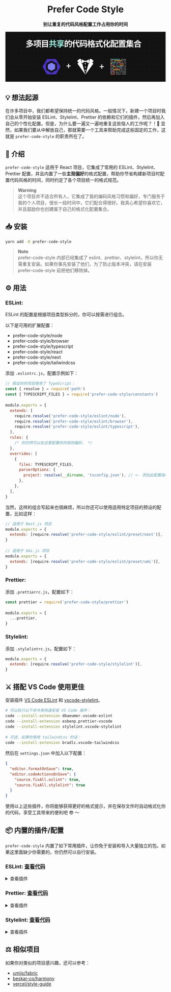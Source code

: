 <div align="center">

# Prefer Code Style

**别让重复的代码风格配置工作占用你的时间**

</div>

![看不到图片？你可能需要开 VPN 加速。](/social-preview.png)

## 💡 想法起源

在许多项目中，我们都希望保持统一的代码风格。一般情况下，新建一个项目时我们会从零开始安装 ESLint、Stylelint、Prettier 的依赖和它们的插件，然后再加入自己的个性化配置。但是，为什么要一遍又一遍地重复这些恼人的工作呢？！🤔 显然，如果我们要从中解放自己，那就需要一个工具来帮助完成这些固定的工作，这就是 `prefer-code-style` 的职责所在了。

## 📜 介绍

`prefer-code-style` 适用于 React 项目，它集成了常用的 ESLint、Stylelint、Prettier 配置，并且内置了一些**主观偏好**的格式配置，帮助你节省构建新项目时配置代码风格的时间，同时约定了各个项目统一的格式规范。

> **Warning**  
> 这个项目并不适合所有人，它集成了我的编码风格习惯和偏好，专门服务于我的个人项目，很长一段时间中，它们配合得很好。我真心希望你喜欢它，并且鼓励你也创建属于自己的格式化配置集合。

## 📥 安装

```bash
yarn add -D prefer-code-style
```

> **Note**  
> prefer-code-style 内部已经集成了 eslint、prettier、stylelint，所以你无需重复安装。如果你事先安装了他们，为了防止版本冲突，请在安装 prefer-code-style 前把他们移除掉。

## ⚙ 用法

### ESLint:

ESLint 的配置是根据项目类型拆分的，你可以按需进行组合。

以下是可用的扩展配置：

- prefer-code-style/node
- prefer-code-style/browser
- prefer-code-style/typescript
- prefer-code-style/react
- prefer-code-style/next
- prefer-code-style/tailwindcss

添加 `.eslintrc.js`，配置示例如下：

```js
// 假设你的项目使用了 TypeScript：
const { resolve } = require('path')
const { TYPESCRIPT_FILES } = require('prefer-code-style/constants')

module.exports = {
  extends: [
    require.resolve('prefer-code-style/eslint/node'),
    require.resolve('prefer-code-style/eslint/browser'),
    require.resolve('prefer-code-style/eslint/typescript'),
  ],
  rules: {
    /* 你仍然可以在这里配置你的规则偏好。 */
  },
  overrides: [
    {
      files: TYPESCRIPT_FILES,
      parserOptions: {
        project: resolve(__dirname, 'tsconfig.json'), // <- 添加此配置指明你项目中 tsconfig.json 的位置
      },
    },
  ],
}
```

当然，这样的组合写起来也很麻烦，所以你还可以使用适用特定项目的预设的配置，比如这样：

```js
// 适用于 Next.js 项目
module.exports = {
  extends: [require.resolve('prefer-code-style/eslint/preset/next')],
}

// 适用于 Umi.js 项目
module.exports = {
  extends: [require.resolve('prefer-code-style/eslint/preset/umi')],
}
```

### Prettier:

添加 `.prettierrc.js`，配置如下：

```js
const prettier = require('prefer-code-style/prettier')

module.exports = {
  ...prettier,
}
```

### Stylelint:

添加 `.stylelintrc.js`，配置如下：

```js
module.exports = {
  extends: [require.resolve('prefer-code-style/stylelint')],
}
```

## ⚔️ 搭配 VS Code 使用更佳

安装插件 [VS Code ESLint](https://marketplace.visualstudio.com/items?itemName=dbaeumer.vscode-eslint) 和 [vscode-stylelint](https://marketplace.visualstudio.com/items?itemName=stylelint.vscode-stylelint)。

```bash
# 可以执行以下命令来快速安装 VS Code 插件：
code --install-extension dbaeumer.vscode-eslint
code --install-extension esbenp.prettier-vscode
code --install-extension stylelint.vscode-stylelint

# 可选，如果你使用 tailwindcss 的话：
code --install-extension bradlc.vscode-tailwindcss
```

然后在 `settings.json` 中加入以下配置：

```json
{
  "editor.formatOnSave": true,
  "editor.codeActionsOnSave": {
    "source.fixAll.eslint": true,
    "source.fixAll.stylelint": true
  }
}
```

使用以上这些插件，你将能够获得更好的格式提示，并在保存文件时自动格式化你的代码，享受工具带来的便利吧 😎 ～

## 📦 内置的插件/配置

`prefer-code-style` 内置了如下常用插件，让你免于安装和导入大量独立的包。如果这里面缺少你需要的，你仍然可以自行安装。

### ESLint: [查看代码](./src/eslint)

<details>
<summary>查看插件</summary>

- [eslint-config-prettier](https://github.com/prettier/eslint-config-prettier#readme)
- [eslint-plugin-prettier](https://github.com/prettier/eslint-plugin-prettier#readme)
- [eslint-plugin-import](https://github.com/import-js/eslint-plugin-import#readme)
- [eslint-plugin-react](https://github.com/jsx-eslint/eslint-plugin-react#readme)
- [eslint-plugin-react-hooks](https://www.npmjs.com/package/eslint-plugin-react-hooks)
- [eslint-plugin-tailwindcss](https://github.com/francoismassart/eslint-plugin-tailwindcss#readme)

</details>

### Prettier: [查看代码](./src/prettier.js)

<details>
<summary>查看插件</summary>

- [prettier-plugin-packagejson](https://github.com/matzkoh/prettier-plugin-packagejson#readme)

</details>

### Stylelint: [查看代码](./src/stylelint.js)

<details>
<summary>查看插件</summary>

- [stylelint-config-prettier](https://github.com/prettier/stylelint-config-prettier#readme)
- [stylelint-config-rational-order](https://github.com/constverum/stylelint-config-rational-order#readme)
- [stylelint-config-standard](https://github.com/stylelint/stylelint-config-standard#readme)
- [stylelint-order](https://github.com/hudochenkov/stylelint-order#readme)
- [stylelint-prettier](https://github.com/prettier/stylelint-prettier#readme)
- [stylelint-scss](https://github.com/stylelint-scss/stylelint-scss#readme)

</details>

## ⚖ 相似项目

如果你对类似的项目感兴趣，还可以参考：

- [umijs/fabric](https://github.com/umijs/fabric)
- [beskar-co/harmony](https://github.com/beskar-co/harmony)
- [vercel/style-guide](https://github.com/vercel/style-guide)
